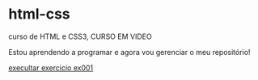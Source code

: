# html-css
 curso de HTML e CSS3, CURSO EM VIDEO

Estou aprendendo a programar e agora vou gerenciar o meu repositório!

<a href=""> execultar exercicio ex001</a>
